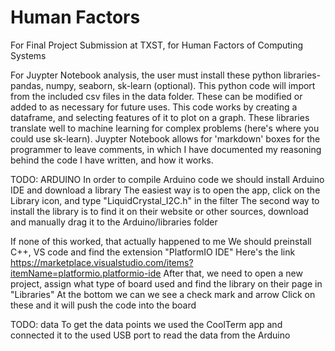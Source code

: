 # Human Factors
For Final Project Submission at TXST, for Human Factors of Computing Systems

For Juypter Notebook analysis, the user must install these python libraries- pandas, numpy, seaborn, sk-learn (optional).
This python code will import from the included csv files in the data folder. These can be modified or added to as necessary for future uses.
This code works by creating a dataframe, and selecting features of it to plot on a graph. These libraries translate well to machine learning for complex problems (here's where you could use sk-learn).
Juypter Notebook allows for 'markdown' boxes for the programmer to leave comments, in which I have documented my reasoning behind the code I have written, and how it works.

TODO: ARDUINO
In order to compile Arduino code we should install Arduino IDE and download a library
The easiest way is to open the app, click on the Library icon, and type "LiquidCrystal_I2C.h" in the filter
The second way to install the library is to find it on their website or other sources, download and manually drag it to the Arduino/libraries folder

If none of this worked, that actually happened to me
We should preinstall C++, VS code and find the extension "PlatformIO IDE"
Here's the link https://marketplace.visualstudio.com/items?itemName=platformio.platformio-ide 
After that, we need to open a new project, assign what type of board used and find the library on their page in "Libraries"
At the bottom we can we see a check mark and arrow
Click on these and it will push the code into the board

TODO: data
To get the data points we used the CoolTerm app and connected it to the used USB port to read the data from the Arduino

